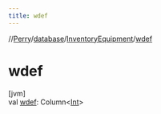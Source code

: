 ```yaml
---
title: wdef
---
```

//[Perry](../../../index.html)/[database](../index.html)/[InventoryEquipment](index.html)/[wdef](wdef.html)



# wdef



[jvm]\
val [wdef](wdef.html): Column&lt;[Int](https://kotlinlang.org/api/latest/jvm/stdlib/kotlin/-int/index.html)&gt;




